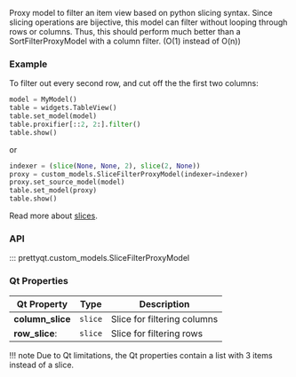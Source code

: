 Proxy model to filter an item view based on python slicing syntax.
Since slicing operations are bijective, this model can filter without
looping through rows or columns. Thus, this should perform much better than a
SortFilterProxyModel with a column filter. (O(1) instead of O(n))

### Example

To filter out every second row, and cut off the the first two columns:

```py
model = MyModel()
table = widgets.TableView()
table.set_model(model)
table.proxifier[::2, 2:].filter()
table.show()
```

or

```py
indexer = (slice(None, None, 2), slice(2, None))
proxy = custom_models.SliceFilterProxyModel(indexer=indexer)
proxy.set_source_model(model)
table.set_model(proxy)
table.show()
```

Read more about [slices](https://docs.python.org/3/library/functions.html#slice).

### API

::: prettyqt.custom_models.SliceFilterProxyModel

### Qt Properties

| Qt Property      | Type     | Description                  |
| -----------------|----------| ---------------------------- |
| **column_slice** | `slice`  | Slice for filtering columns  |
| **row_slice**:   | `slice`  | Slice for filtering rows     |

!!! note
    Due to Qt limitations, the Qt properties contain a list with 3 items instead of a slice.
